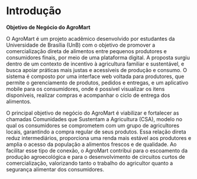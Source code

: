 # **Introdução**

**Objetivo de Negócio do AgroMart**

O AgroMart é um projeto acadêmico desenvolvido por estudantes da Universidade de Brasília (UnB) com o objetivo de promover a comercialização direta de alimentos entre pequenos produtores e consumidores finais, por meio de uma plataforma digital. A proposta surgiu dentro de um contexto de incentivo à agricultura familiar e sustentável, e busca apoiar práticas mais justas e acessíveis de produção e consumo. O sistema é composto por uma interface web voltada para produtores, que permite o gerenciamento de produtos, pedidos e entregas, e um aplicativo mobile para os consumidores, onde é possível visualizar os itens disponíveis, realizar compras e acompanhar o ciclo de entrega dos alimentos.

O principal objetivo de negócio do AgroMart é viabilizar e fortalecer as chamadas Comunidades que Sustentam a Agricultura (CSA), modelo no qual os consumidores se comprometem com um grupo de agricultores locais, garantindo a compra regular de seus produtos. Essa relação direta reduz intermediários, proporciona uma renda mais estável aos produtores e amplia o acesso da população a alimentos frescos e de qualidade. Ao facilitar esse tipo de conexão, o AgroMart contribui para o escoamento da produção agroecológica e para o desenvolvimento de circuitos curtos de comercialização, valorizando tanto o trabalho do agricultor quanto a segurança alimentar dos consumidores.